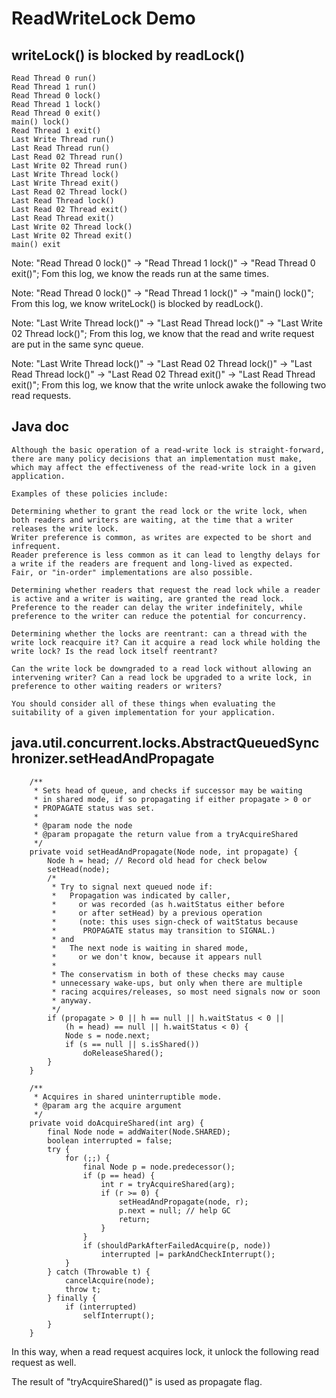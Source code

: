 # ReadWriteLock Demo

## writeLock() is blocked by readLock()

```
Read Thread 0 run()
Read Thread 1 run()
Read Thread 0 lock()
Read Thread 1 lock()
Read Thread 0 exit()
main() lock()
Read Thread 1 exit()
Last Write Thread run()
Last Read Thread run()
Last Read 02 Thread run()
Last Write 02 Thread run()
Last Write Thread lock()
Last Write Thread exit()
Last Read 02 Thread lock()
Last Read Thread lock()
Last Read 02 Thread exit()
Last Read Thread exit()
Last Write 02 Thread lock()
Last Write 02 Thread exit()
main() exit
```

Note: "Read Thread 0 lock()" -> "Read Thread 1 lock()" -> "Read Thread 0 exit()";
Fom this log, we know the reads run at the same times.

Note: "Read Thread 0 lock()" -> "Read Thread 1 lock()" -> "main() lock()";
From this log, we know writeLock() is blocked by readLock().

Note: "Last Write Thread lock()" -> "Last Read Thread lock()" -> "Last Write 02 Thread lock()";
From this log, we know that the read and write request are put in the same sync queue.

Note: "Last Write Thread lock()" -> "Last Read 02 Thread lock()" -> "Last Read Thread lock()" -> "Last Read 02 Thread exit()" -> "Last Read Thread exit()"; 
From this log, we know that the write unlock awake the following two read requests.

## Java doc

```
Although the basic operation of a read-write lock is straight-forward, there are many policy decisions that an implementation must make, which may affect the effectiveness of the read-write lock in a given application.

Examples of these policies include:

Determining whether to grant the read lock or the write lock, when both readers and writers are waiting, at the time that a writer releases the write lock. 
Writer preference is common, as writes are expected to be short and infrequent.
Reader preference is less common as it can lead to lengthy delays for a write if the readers are frequent and long-lived as expected.
Fair, or "in-order" implementations are also possible.

Determining whether readers that request the read lock while a reader is active and a writer is waiting, are granted the read lock.
Preference to the reader can delay the writer indefinitely, while preference to the writer can reduce the potential for concurrency.

Determining whether the locks are reentrant: can a thread with the write lock reacquire it? Can it acquire a read lock while holding the write lock? Is the read lock itself reentrant?

Can the write lock be downgraded to a read lock without allowing an intervening writer? Can a read lock be upgraded to a write lock, in preference to other waiting readers or writers?

You should consider all of these things when evaluating the suitability of a given implementation for your application.
```

## java.util.concurrent.locks.AbstractQueuedSynchronizer.setHeadAndPropagate

```
    /**
     * Sets head of queue, and checks if successor may be waiting
     * in shared mode, if so propagating if either propagate > 0 or
     * PROPAGATE status was set.
     *
     * @param node the node
     * @param propagate the return value from a tryAcquireShared
     */
    private void setHeadAndPropagate(Node node, int propagate) {
        Node h = head; // Record old head for check below
        setHead(node);
        /*
         * Try to signal next queued node if:
         *   Propagation was indicated by caller,
         *     or was recorded (as h.waitStatus either before
         *     or after setHead) by a previous operation
         *     (note: this uses sign-check of waitStatus because
         *      PROPAGATE status may transition to SIGNAL.)
         * and
         *   The next node is waiting in shared mode,
         *     or we don't know, because it appears null
         *
         * The conservatism in both of these checks may cause
         * unnecessary wake-ups, but only when there are multiple
         * racing acquires/releases, so most need signals now or soon
         * anyway.
         */
        if (propagate > 0 || h == null || h.waitStatus < 0 ||
            (h = head) == null || h.waitStatus < 0) {
            Node s = node.next;
            if (s == null || s.isShared())
                doReleaseShared();
        }
    }

    /**
     * Acquires in shared uninterruptible mode.
     * @param arg the acquire argument
     */
    private void doAcquireShared(int arg) {
        final Node node = addWaiter(Node.SHARED);
        boolean interrupted = false;
        try {
            for (;;) {
                final Node p = node.predecessor();
                if (p == head) {
                    int r = tryAcquireShared(arg);
                    if (r >= 0) {
                        setHeadAndPropagate(node, r);
                        p.next = null; // help GC
                        return;
                    }
                }
                if (shouldParkAfterFailedAcquire(p, node))
                    interrupted |= parkAndCheckInterrupt();
            }
        } catch (Throwable t) {
            cancelAcquire(node);
            throw t;
        } finally {
            if (interrupted)
                selfInterrupt();
        }
    }
```

In this way, when a read request acquires lock, it unlock the following read request as well.

The result of "tryAcquireShared()" is used as propagate flag.
